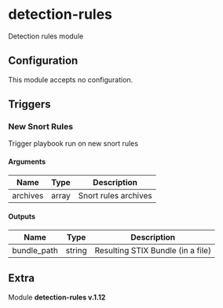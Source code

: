 # detection-rules



Detection rules module

## Configuration



This module accepts no configuration.




## Triggers

### New Snort Rules

Trigger playbook run on new snort rules



#### Arguments
| Name      |  Type   |  Description  |
| --------- | ------- | --------------------------- |
| archives | array | Snort rules archives |






#### Outputs
| Name      |  Type   |  Description  |
| --------- | ------- | --------------------------- |
| bundle_path | string | Resulting STIX Bundle (in a file) |















## Extra

Module **detection-rules v.1.12**
